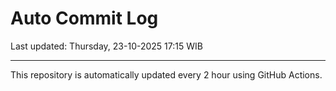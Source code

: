 # Auto Commit Log

Last updated: Thursday, 23-10-2025 17:15 WIB

---

This repository is automatically updated every 2 hour using GitHub Actions.
